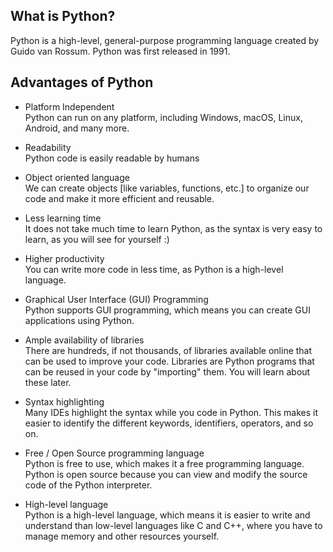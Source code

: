 ## What is Python?

Python is a high-level, general-purpose programming language created by Guido van Rossum.
Python was first released in 1991.

## Advantages of Python
- Platform Independent  <br>
Python can run on any platform, including Windows, macOS, Linux, Android, and many more.

- Readability  <br>
Python code is easily readable by humans

- Object oriented language  <br>
We can create objects [like variables, functions, etc.] to organize our code and make it more efficient and reusable.

- Less learning time  <br>
It does not take much time to learn Python, as the syntax is very easy to learn, as you will see for yourself :)

- Higher productivity  <br>
You can write more code in less time, as Python is a high-level language.

- Graphical User Interface (GUI) Programming  <br>
Python supports GUI programming, which means you can create GUI applications using Python.

- Ample availability of libraries  <br>
There are hundreds, if not thousands, of libraries available online that can be used to improve your code.
Libraries are Python programs that can be reused in your code by "importing" them. You will learn about these later.

- Syntax highlighting  <br>
Many IDEs highlight the syntax while you code in Python. This makes it easier to identify the different keywords, identifiers, operators, and so on.

- Free / Open Source programming language  <br>
Python is free to use, which makes it a free programming language.
Python is open source because you can view and modify the source code of the Python interpreter.

- High-level language  <br>
Python is a high-level language, which means it is easier to write and understand than low-level languages like C and C++, where you have to manage memory and other resources yourself.